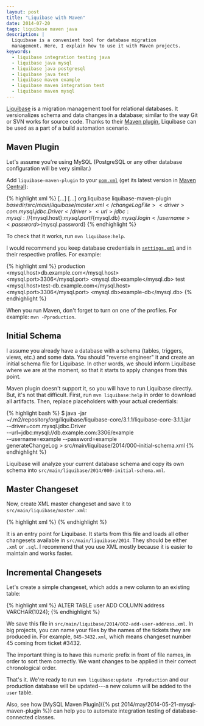 ```yaml
---
layout: post
title: "Liquibase with Maven"
date: 2014-07-20
tags: liquibase maven java
description: |
  Liquibase is a convenient tool for database migration
  management. Here, I explain how to use it with Maven projects.
keywords:
  - liquibase integration testing java
  - liquibase java mysql
  - liquibase java postgresql
  - liquibase java test
  - liquibase maven example
  - liquibase maven integration test
  - liquibase maven mysql
---
```


[Liquibase](http://www.liquibase.org) is a migration management tool
for relational databases. It versionalizes schema and data changes in
a database; similar to the way Git or SVN works for source code.
Thanks to their [Maven plugin](http://www.liquibase.org/documentation/maven/),
Liquibase can be used as a part
of a build automation scenario.

<!--more-->

## Maven Plugin

Let's assume you're using MySQL (PostgreSQL or any other
database configuration will be very similar.)

Add `liquibase-maven-plugin`
to your [`pom.xml`](http://maven.apache.org/pom.html) (get its latest
version in [Maven Central](http://search.maven.org/)):

{% highlight xml %}
<project>
  [...]
  <build>
    [...]
    <plugins>
      <plugin>
        <groupId>org.liquibase</groupId>
        <artifactId>liquibase-maven-plugin</artifactId>
        <configuration>
          <changeLogFile>
            ${basedir}/src/main/liquibase/master.xml
          </changeLogFile>
          <driver>com.mysql.jdbc.Driver</driver>
          <url>jdbc:mysql://${mysql.host}:${mysql.port}/${mysql.db}</url>
          <username>${mysql.login}</username>
          <password>${mysql.password}</password>
        </configuration>
      </plugin>
    </plugins>
  </build>
</project>
{% endhighlight %}

To check that it works, run `mvn liquibase:help`.

I would recommend you keep database credentials
in [`settings.xml`](http://maven.apache.org/settings.html)
and  in their respective profiles. For example:

{% highlight xml %}
<settings>
  <profiles>
    <profile>
      <id>production</id>
      <properties>
        <mysql.host>db.example.com</mysql.host>
        <mysql.port>3306</mysql.port>
        <mysql.db>example</mysql.db>
      </properties>
    </profile>
    <profile>
      <id>test</id>
      <properties>
        <mysql.host>test-db.example.com</mysql.host>
        <mysql.port>3306</mysql.port>
        <mysql.db>example-db</mysql.db>
      </properties>
    </profile>
  </profiles>
</settings>
{% endhighlight %}

When you run Maven, don't forget to turn
on one of the profiles. For example: `mvn -Pproduction`.

## Initial Schema

I assume you already have a database with
a schema (tables, triggers, views, etc.) and some data.
You should "reverse engineer" it and create an initial schema
file for Liquibase. In other words, we should inform Liquibase
where we are at the moment, so that it starts to apply
changes from this point.

Maven plugin doesn't support it, so you will have to run
Liquibase directly. But, it's not that difficult. First,
run `mvn liquibase:help` in order to download all artifacts.
Then, replace placeholders with your actual credentials:

{% highlight bash %}
$ java -jar \
  ~/.m2/repository/org/liquibase/liquibase-core/3.1.1/liquibase-core-3.1.1.jar \
  --driver=com.mysql.jdbc.Driver \
  --url=jdbc:mysql://db.example.com:3306/example \
  --username=example --password=example \
  generateChangeLog > src/main/liquibase/2014/000-initial-schema.xml
{% endhighlight %}

Liquibase will analyze your current database schema
and copy its own schema into `src/main/liquibase/2014/000-initial-schema.xml`.

## Master Changeset

Now, create XML master changeset and save it to `src/main/liquibase/master.xml`:

{% highlight xml %}
<databaseChangeLog
  xmlns="http://www.liquibase.org/xml/ns/dbchangelog"
  xmlns:xsi="http://www.w3.org/2001/XMLSchema-instance"
  xsi:schemaLocation="http://www.liquibase.org/xml/ns/dbchangelog
    http://www.liquibase.org/xml/ns/dbchangelog/dbchangelog-2.0.xsd">
  <includeAll path="src/main/liquibase/2014" />
</databaseChangeLog>
{% endhighlight %}

It is an entry point for Liquibase. It starts from this file
and loads all other changesets available in `src/main/liquibase/2014`.
They should be either `.xml` or `.sql`. I recommend that you use
XML mostly because it is easier to maintain and works faster.

## Incremental Changesets

Let's create a simple changeset, which adds a new column to an existing table:

{% highlight xml %}
<databaseChangeLog xmlns='http://www.liquibase.org/xml/ns/dbchangelog'
  xmlns:xsi='http://www.w3.org/2001/XMLSchema-instance'
  xsi:schemaLocation='http://www.liquibase.org/xml/ns/dbchangelog
    http://www.liquibase.org/xml/ns/dbchangelog/dbchangelog-2.0.xsd'>
  <changeSet id="002" author="Yegor">
    <sql>
      ALTER TABLE user ADD COLUMN address VARCHAR(1024);
    </sql>
  </changeSet>
</databaseChangeLog>
{% endhighlight %}

We save this file in `src/main/liquibase/2014/002-add-user-address.xml`.
In big projects, you can name your files by the names of the tickets
they are produced in. For example, `045-3432.xml`, which means changeset
number 45 coming from ticket #3432.

The important thing is to have this numeric prefix in front of file names,
in order to sort them correctly. We want changes to be applied in their
correct chronological order.

That's it. We're ready to run `mvn liquibase:update -Pproduction` and
our production database will be updated---a new column will be
added to the `user` table.

Also, see how [MySQL Maven Plugin]({% pst 2014/may/2014-05-21-mysql-maven-plugin %})
can help you to automate integration testing of database-connected classes.
